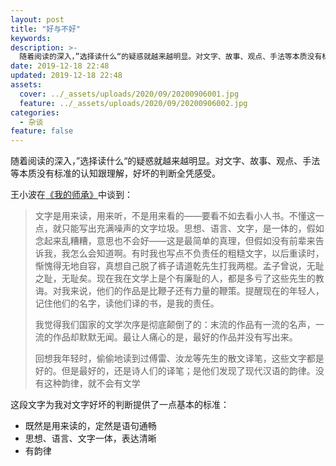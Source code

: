 ```yaml
---
layout: post
title: "好与不好"
keywords: 
description: >-
  随着阅读的深入，”选择读什么“的疑惑就越来越明显。对文字、故事、观点、手法等本质没有标准的认知跟理解，好坏的判断全凭感受。
date: 2019-12-18 22:48
updated: 2019-12-18 22:48
assets:
  cover: ../_assets/uploads/2020/09/20200906001.jpg
  feature: ../_assets/uploads/2020/09/20200906002.jpg
categories:
  - 杂谈
feature: false
---
```



随着阅读的深入，”选择读什么“的疑惑就越来越明显。对文字、故事、观点、手法等本质没有标准的认知跟理解，好坏的判断全凭感受。

王小波在[《我的师承》](https://book.douban.com/reading/10370184/)中谈到：

> 文字是用来读，用来听，不是用来看的——要看不如去看小人书。不懂这一点，就只能写出充满噪声的文字垃圾。思想、语言、文字，是一体的，假如念起来乱糟糟，意思也不会好——这是最简单的真理，但假如没有前辈来告诉我，我怎么会知道啊。有时我也写点不负责任的粗糙文字，以后重读时，惭愧得无地自容，真想自己脱了裤子请道乾先生打我两棍。孟子曾说，无耻之耻，无耻矣。现在我在文学上是个有廉耻的人，都是多亏了这些先生的教诲。对我来说，他们的作品是比鞭子还有力量的鞭策。提醒现在的年轻人，记住他们的名字，读他们译的书，是我的责任。
>
> 我觉得我们国家的文学次序是彻底颠倒了的：末流的作品有一流的名声，一流的作品却默默无闻。最让人痛心的是，最好的作品并没有写出来。
>
> 回想我年轻时，偷偷地读到过傅雷、汝龙等先生的散文译笔，这些文字都是好的。但是最好的，还是诗人们的译笔；是他们发现了现代汉语的韵律。没有这种韵律，就不会有文学

这段文字为我对文字好坏的判断提供了一点基本的标准：
- 既然是用来读的，定然是语句通畅
- 思想、语言、文字一体，表达清晰
- 有韵律

